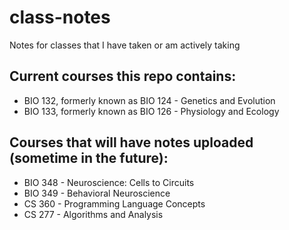 # class-notes
Notes for classes that I have taken or am actively taking

## Current courses this repo contains:

- BIO 132, formerly known as BIO 124 - Genetics and Evolution
- BIO 133, formerly known as BIO 126 - Physiology and Ecology

## Courses that will have notes uploaded (sometime in the future):

- BIO 348 - Neuroscience: Cells to Circuits
- BIO 349 - Behavioral Neuroscience
- CS 360 - Programming Language Concepts
- CS 277 - Algorithms and Analysis